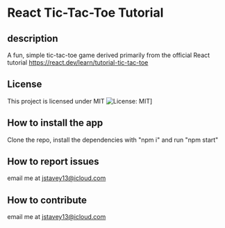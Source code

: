 # React Tic-Tac-Toe Tutorial
  ## description
   A fun, simple tic-tac-toe game derived primarily from the official React tutorial https://react.dev/learn/tutorial-tic-tac-toe
  ## License
This project is licensed under MIT
  ![License: MIT](https://img.shields.io/badge/License-MIT-yellow.svg)]

  ## How to install the app
  Clone the repo, install the dependencies with "npm i" and run "npm start"

  ## How to report issues
  email me at jstavey13@icloud.com

  ## How to contribute
  email me at jstavey13@icloud.com
